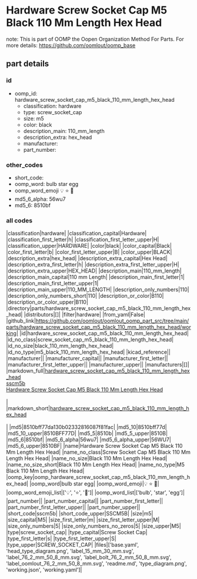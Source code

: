 # Hardware Screw Socket Cap M5 Black 110 Mm Length Hex Head  

note: This is part of OOMP the Oopen Organization Method For Parts. For more details: https://github.com/oomlout/oomp_base

##  part details





### id
* oomp_id: hardware_screw_socket_cap_m5_black_110_mm_length_hex_head
  * classification: hardware
  * type: screw_socket_cap
  * size: m5
  * color: black
  * description_main: 110_mm_length
  * description_extra: hex_head
  * manufacturer: 
  * part_number: 

### other_codes
* short_code: 
* oomp_word: bulb star egg
* oomp_word_emoji :bulb: :star: :egg:
* md5_6_alpha: 56wu7
* md5_6: 8510bf

### all codes 
|classification|hardware|
|classification_capital|Hardware|
|classification_first_letter|h|
|classification_first_letter_upper|H|
|classification_upper|HARDWARE|
|color|black|
|color_capital|Black|
|color_first_letter|b|
|color_first_letter_upper|B|
|color_upper|BLACK|
|description_extra|hex_head|
|description_extra_capital|Hex Head|
|description_extra_first_letter|h|
|description_extra_first_letter_upper|H|
|description_extra_upper|HEX_HEAD|
|description_main|110_mm_length|
|description_main_capital|110 mm Length|
|description_main_first_letter|1|
|description_main_first_letter_upper|1|
|description_main_upper|110_MM_LENGTH|
|description_only_numbers|110|
|description_only_numbers_short|110|
|description_or_color|B110|
|description_or_color_upper|B110|
|directory|parts/hardware_screw_socket_cap_m5_black_110_mm_length_hex_head|
|distributors|[]|
|filter|hardware|
|from_yaml|False|
|github_link|https://github.com/oomlout/oomlout_oomp_part_src/tree/main/parts/hardware_screw_socket_cap_m5_black_110_mm_length_hex_head/working|
|id|hardware_screw_socket_cap_m5_black_110_mm_length_hex_head|
|id_no_class|screw_socket_cap_m5_black_110_mm_length_hex_head|
|id_no_size|black_110_mm_length_hex_head|
|id_no_type|m5_black_110_mm_length_hex_head|
|kicad_reference||
|manufacturer||
|manufacturer_capital||
|manufacturer_first_letter||
|manufacturer_first_letter_upper||
|manufacturer_upper||
|manufacturers|[]|
|markdown_full|[hardware_screw_socket_cap_m5_black_110_mm_length_hex_head](https://github.com/oomlout/oomlout_oomp_part_src/tree/main/parts/hardware_screw_socket_cap_m5_black_110_mm_length_hex_head/working)<br>[sscm5b](https://github.com/oomlout/oomlout_oomp_part_src/tree/main/parts/hardware_screw_socket_cap_m5_black_110_mm_length_hex_head/working)<br>[Hardware Screw Socket Cap M5 Black 110 Mm Length Hex Head](https://github.com/oomlout/oomlout_oomp_part_src/tree/main/parts/hardware_screw_socket_cap_m5_black_110_mm_length_hex_head/working)<br><br>|
|markdown_short|[hardware_screw_socket_cap_m5_black_110_mm_length_hex_head](https://github.com/oomlout/oomlout_oomp_part_src/tree/main/parts/hardware_screw_socket_cap_m5_black_110_mm_length_hex_head/working)<br><br>|
|md5|8510bff77da130b02332816087f81fac|
|md5_10|8510bff77d|
|md5_10_upper|8510BFF77D|
|md5_5|8510b|
|md5_5_upper|8510B|
|md5_6|8510bf|
|md5_6_alpha|56wu7|
|md5_6_alpha_upper|56WU7|
|md5_6_upper|8510BF|
|name|Hardware Screw Socket Cap M5 Black 110 Mm Length Hex Head|
|name_no_class|Screw Socket Cap M5 Black 110 Mm Length Hex Head|
|name_no_size|Black 110 Mm Length Hex Head|
|name_no_size_short|Black 110 Mm Length Hex Head|
|name_no_type|M5 Black 110 Mm Length Hex Head|
|oomp_key|oomp_hardware_screw_socket_cap_m5_black_110_mm_length_hex_head|
|oomp_word|bulb star egg|
|oomp_word_emoji|:bulb: :star: :egg:|
|oomp_word_emoji_list|[':bulb:', ':star:', ':egg:']|
|oomp_word_list|['bulb', 'star', 'egg']|
|part_number||
|part_number_capital||
|part_number_first_letter||
|part_number_first_letter_upper||
|part_number_upper||
|short_code|sscm5b|
|short_code_upper|SSCM5B|
|size|m5|
|size_capital|M5|
|size_first_letter|m|
|size_first_letter_upper|M|
|size_only_numbers|5|
|size_only_numbers_no_zeros|5|
|size_upper|M5|
|type|screw_socket_cap|
|type_capital|Screw Socket Cap|
|type_first_letter|s|
|type_first_letter_upper|S|
|type_upper|SCREW_SOCKET_CAP|
|files|['base.yaml', 'head_type_diagram.png', 'label_15_mm_30_mm.svg', 'label_76_2_mm_50_8_mm.svg', 'label_bolt_76_2_mm_50_8_mm.svg', 'label_oomlout_76_2_mm_50_8_mm.svg', 'readme.md', 'type_diagram.png', 'working.json', 'working.yaml']|
